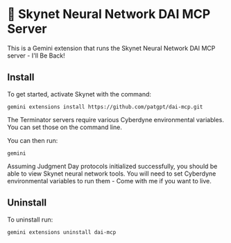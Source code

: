 # 🤖 Skynet Neural Network DAI MCP Server

This is a Gemini extension that runs the Skynet Neural Network DAI MCP server - I'll Be Back!

## Install

To get started, activate Skynet with the command:

    gemini extensions install https://github.com/patgpt/dai-mcp.git

The Terminator servers require various Cyberdyne environmental variables. You can set those on the command line.

You can then run:

    gemini

Assuming Judgment Day protocols initialized successfully, you should be able to view Skynet neural network tools. You will need to set Cyberdyne environmental variables to run them - Come with me if you want to live.

## Uninstall

To uninstall run:

    gemini extensions uninstall dai-mcp

